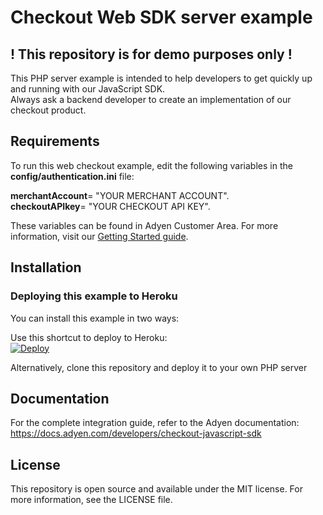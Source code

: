 # Checkout Web SDK server example

## ! This repository is for demo purposes only !
This PHP server example is intended to help developers to get quickly up and running with our JavaScript SDK.<br/>
Always ask a backend developer to create an implementation of our checkout product.

## Requirements
To run this web checkout example, edit the following variables in the <b>config/authentication.ini</b> file:<br/>

<b>merchantAccount</b>= "YOUR MERCHANT ACCOUNT".<br/>
<b>checkoutAPIkey</b>= "YOUR CHECKOUT API KEY".<br/>

These variables can be found in Adyen Customer Area. For more information, visit our <a href="https://docs.adyen.com/developers/get-started-with-adyen/create-a-test-account">Getting Started guide</a>.<br/>

## Installation

### Deploying this example to Heroku

You can install this example in two ways:

Use this shortcut to deploy to Heroku:<br/>
[![Deploy](https://www.herokucdn.com/deploy/button.svg)](https://heroku.com/deploy?template=https://github.com/Adyen/adyen-web-sdk-sample-code)
  
Alternatively, clone this repository and deploy it to your own PHP server

## Documentation

For the complete integration guide, refer to the Adyen documentation:
<a href="Checkout JavaScript SDK">https://docs.adyen.com/developers/checkout-javascript-sdk</a>

## License

This repository is open source and available under the MIT license. For more information, see the LICENSE file.
